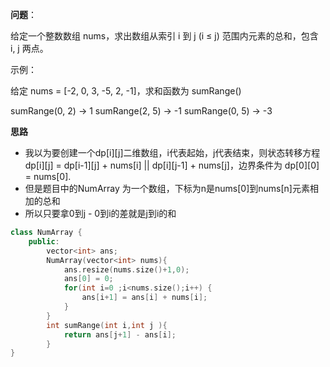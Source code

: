 **问题**：

给定一个整数数组  nums，求出数组从索引 i 到 j  (i ≤ j) 范围内元素的总和，包含 i,  j 两点。

示例：

给定 nums = [-2, 0, 3, -5, 2, -1]，求和函数为 sumRange()

sumRange(0, 2) -> 1
sumRange(2, 5) -> -1
sumRange(0, 5) -> -3

**思路**

- 我以为要创建一个dp[i][j]二维数组，i代表起始，j代表结束，则状态转移方程dp[i][j] = dp[i-1][j] + nums[i] || dp[i][j-1] + nums[j]，边界条件为 dp[0][0] = nums[0].
- 但是题目中的NumArray 为一个数组，下标为n是nums[0]到nums[n]元素相加的总和
- 所以只要拿0到j - 0到i的差就是j到i的和

```c++
class NumArray {
    public:
        vector<int> ans;
        NumArray(vector<int> nums){
            ans.resize(nums.size()+1,0);
            ans[0] = 0;
            for(int i=0 ;i<nums.size();i++) {
                ans[i+1] = ans[i] + nums[i];
            }
        }
        int sumRange(int i,int j ){
            return ans[j+1] - ans[i];
        }
}

```